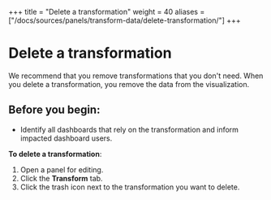 +++
title = "Delete a transformation"
weight = 40
aliases = ["/docs/sources/panels/transform-data/delete-transformation/"]
+++

# Delete a transformation

We recommend that you remove transformations that you don't need. When you delete a transformation, you remove the data from the visualization.

## Before you begin:

- Identify all dashboards that rely on the transformation and inform impacted dashboard users.

**To delete a transformation**:

1. Open a panel for editing.
1. Click the **Transform** tab.
1. Click the trash icon next to the transformation you want to delete.
